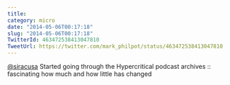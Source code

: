 ```yaml
---
title: 
category: micro
date: "2014-05-06T00:17:18"
slug: "2014-05-06T00:17:18"
TwitterId: 463472538413047810
TweetUrl: https://twitter.com/mark_philpot/status/463472538413047810
---
```


[@siracusa](https://twitter.com/siracusa) Started going through the
Hypercritical podcast archives :: fascinating how much and how little has
changed
